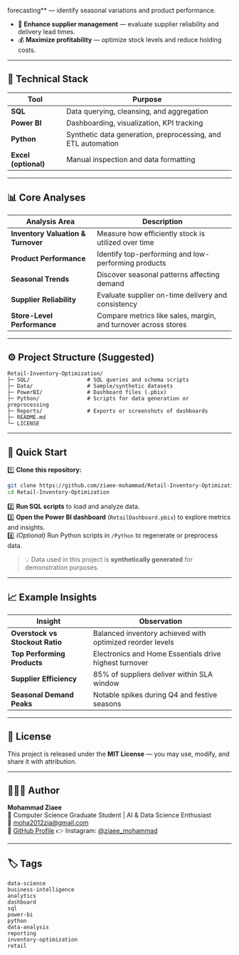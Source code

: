  forecasting** — identify seasonal variations and product performance.  
- 🤝 **Enhance supplier management** — evaluate supplier reliability and delivery lead times.  
- 💰 **Maximize profitability** — optimize stock levels and reduce holding costs.

---

## 🧠 Technical Stack
| Tool | Purpose |
|------|----------|
| **SQL** | Data querying, cleansing, and aggregation |
| **Power BI** | Dashboarding, visualization, KPI tracking |
| **Python** | Synthetic data generation, preprocessing, and ETL automation |
| **Excel (optional)** | Manual inspection and data formatting |

---

## 📊 Core Analyses
| Analysis Area | Description |
|----------------|-------------|
| **Inventory Valuation & Turnover** | Measure how efficiently stock is utilized over time |
| **Product Performance** | Identify top-performing and low-performing products |
| **Seasonal Trends** | Discover seasonal patterns affecting demand |
| **Supplier Reliability** | Evaluate supplier on-time delivery and consistency |
| **Store-Level Performance** | Compare metrics like sales, margin, and turnover across stores |

---

## ⚙️ Project Structure (Suggested)
```
Retail-Inventory-Optimization/
├─ SQL/                  # SQL queries and schema scripts
├─ Data/                 # Sample/synthetic datasets
├─ PowerBI/              # Dashboard files (.pbix)
├─ Python/               # Scripts for data generation or preprocessing
├─ Reports/              # Exports or screenshots of dashboards
├─ README.md
└─ LICENSE
```

---

## 🚀 Quick Start
1️⃣ **Clone this repository:**
```bash
git clone https://github.com/ziaee-mohammad/Retail-Inventory-Optimization.git
cd Retail-Inventory-Optimization
```

2️⃣ **Run SQL scripts** to load and analyze data.  
3️⃣ **Open the Power BI dashboard** (`RetailDashboard.pbix`) to explore metrics and insights.  
4️⃣ *(Optional)* Run Python scripts in `/Python` to regenerate or preprocess data.

> 💡 Data used in this project is **synthetically generated** for demonstration purposes.

---

## 📈 Example Insights
| Insight | Observation |
|----------|--------------|
| **Overstock vs Stockout Ratio** | Balanced inventory achieved with optimized reorder levels |
| **Top Performing Products** | Electronics and Home Essentials drive highest turnover |
| **Supplier Efficiency** | 85% of suppliers deliver within SLA window |
| **Seasonal Demand Peaks** | Notable spikes during Q4 and festive seasons |

---

## 📜 License
This project is released under the **MIT License** — you may use, modify, and share it with attribution.

---

## 👨🏻‍💻 Author
**Mohammad Ziaee**  
📍 Computer Science Graduate Student | AI & Data Science Enthusiast  
📧 moha2012zia@gmail.com  
🔗 [GitHub Profile](https://github.com/ziaee-mohammad)
👉 Instagram: [@ziaee_mohammad](https://www.instagram.com/ziaee_mohammad/)

---

## 🏷 Tags
```
data-science
business-intelligence
analytics
dashboard
sql
power-bi
python
data-analysis
reporting
inventory-optimization
retail
```
